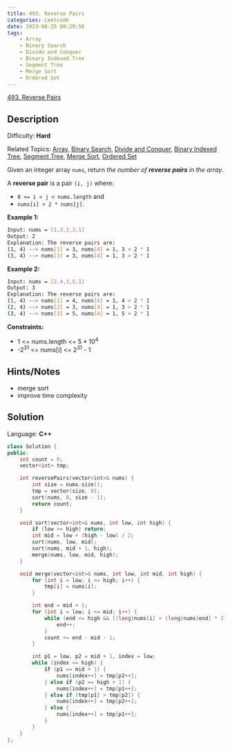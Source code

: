 ```yaml
---
title: 493. Reverse Pairs
categories: Leetcode
date: 2023-08-25 00:29:56
tags:
    - Array
    - Binary Search
    - Divide and Conquer
    - Binary Indexed Tree
    - Segment Tree
    - Merge Sort
    - Ordered Set
---
```


[493\. Reverse Pairs](https://leetcode.com/problems/reverse-pairs/)

## Description

Difficulty: **Hard**

Related Topics: [Array](https://leetcode.com/tag/https://leetcode.com/tag/array//), [Binary Search](https://leetcode.com/tag/https://leetcode.com/tag/binary-search//), [Divide and Conquer](https://leetcode.com/tag/https://leetcode.com/tag/divide-and-conquer//), [Binary Indexed Tree](https://leetcode.com/tag/https://leetcode.com/tag/binary-indexed-tree//), [Segment Tree](https://leetcode.com/tag/https://leetcode.com/tag/segment-tree//), [Merge Sort](https://leetcode.com/tag/https://leetcode.com/tag/merge-sort//), [Ordered Set](https://leetcode.com/tag/https://leetcode.com/tag/ordered-set//)

Given an integer array `nums`, return _the number of **reverse pairs** in the array_.

A **reverse pair** is a pair `(i, j)` where:

* `0 <= i < j < nums.length` and
* `nums[i] > 2 * nums[j]`.

**Example 1:**

```bash
Input: nums = [1,3,2,3,1]
Output: 2
Explanation: The reverse pairs are:
(1, 4) --> nums[1] = 3, nums[4] = 1, 3 > 2 * 1
(3, 4) --> nums[3] = 3, nums[4] = 1, 3 > 2 * 1
```

**Example 2:**

```bash
Input: nums = [2,4,3,5,1]
Output: 3
Explanation: The reverse pairs are:
(1, 4) --> nums[1] = 4, nums[4] = 1, 4 > 2 * 1
(2, 4) --> nums[2] = 3, nums[4] = 1, 3 > 2 * 1
(3, 4) --> nums[3] = 5, nums[4] = 1, 5 > 2 * 1
```

**Constraints:**

* 1 <= nums.length <= 5 * 10<sup>4</sup>
* -2<sup>31</sup> <= nums[i] <= 2<sup>31</sup> - 1

## Hints/Notes

* merge sort
* improve time complexity

## Solution

Language: **C++**

```C++
class Solution {
public:
    int count = 0;
    vector<int> tmp;

    int reversePairs(vector<int>& nums) {
        int size = nums.size();
        tmp = vector(size, 0);
        sort(nums, 0, size - 1);
        return count;
    }

    void sort(vector<int>& nums, int low, int high) {
        if (low >= high) return;
        int mid = low + (high - low) / 2;
        sort(nums, low, mid);
        sort(nums, mid + 1, high);
        merge(nums, low, mid, high);
    }

    void merge(vector<int>& nums, int low, int mid, int high) {
        for (int i = low; i <= high; i++) {
            tmp[i] = nums[i];
        }

        int end = mid + 1;
        for (int i = low; i <= mid; i++) {
            while (end <= high && ((long)nums[i] > (long)nums[end] * 2)) {
                end++;
            }
            count += end - mid - 1;
        }

        int p1 = low, p2 = mid + 1, index = low;
        while (index <= high) {
            if (p1 == mid + 1) {
                nums[index++] = tmp[p2++];
            } else if (p2 == high + 1) {
                nums[index++] = tmp[p1++];
            } else if (tmp[p1] > tmp[p2]) {
                nums[index++] = tmp[p2++];
            } else {
                nums[index++] = tmp[p1++];
            }
        }
    }
};
```

